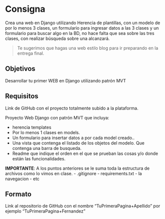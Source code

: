 # Consigna

Crea una web en Django utilizando Herencia de plantillas, con un modelo de por lo menos 3 clases, un formulario para ingresar datos a las 3 clases y un formulario para buscar algo en la BD, no hace falta que sea sobre las tres clases, con realizar búsqueda sobre una alcanzará.

> Te sugerimos que hagas una web estilo blog para ir preparando en la entrega final.

## Objetivos

Desarrollar tu primer WEB en Django utilizando patrón MVT

## Requisitos

Link de GitHub con el proyecto totalmente subido a la plataforma.

Proyecto Web Django con patrón MVT que incluya:

- herencia templates
- Por lo menos 1 clases en models.
- Un formulario para insertar datos a por cada model creado..
- Una vista que contenga el listado de los objetos del modelo. Que contenga una barra de busqueda.
- Readme que indique el orden en el que se prueban las cosas y/o donde están las funcionalidades.

**IMPORTANTE**: A los puntos anteriores se le suma toda la estructura de archivos como lo vimos en clase.
    - .gitignore
    - requirements.txt
    - la navegacion
    - etc

## Formato

Link al repositorio de GitHub con el nombre “TuPrimeraPagina+Apellido”  por ejemplo “TuPrimeraPagina+Fernandez”
